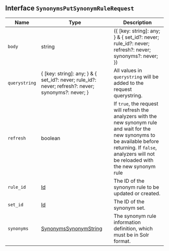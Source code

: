## Interface `SynonymsPutSynonymRuleRequest`

| Name | Type | Description |
| - | - | - |
| `body` | string | ({ [key: string]: any; } & { set_id?: never; rule_id?: never; refresh?: never; synonyms?: never; }) | All values in `body` will be added to the request body. |
| `querystring` | { [key: string]: any; } & { set_id?: never; rule_id?: never; refresh?: never; synonyms?: never; } | All values in `querystring` will be added to the request querystring. |
| `refresh` | boolean | If `true`, the request will refresh the analyzers with the new synonym rule and wait for the new synonyms to be available before returning. If `false`, analyzers will not be reloaded with the new synonym rule |
| `rule_id` | [Id](./Id.md) | The ID of the synonym rule to be updated or created. |
| `set_id` | [Id](./Id.md) | The ID of the synonym set. |
| `synonyms` | [SynonymsSynonymString](./SynonymsSynonymString.md) | The synonym rule information definition, which must be in Solr format. |
